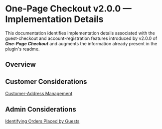 # One-Page Checkout v2.0.0 &mdash; Implementation Details #

This documentation identifies implementation details associated with the guest-checkout and account-registration features introduced by v2.0.0 of ***One-Page Checkout*** and augments the information already present in the plugin's readme.

## Overview ##
## Customer Considerations ##

[Customer-Address Management](docs/one_page_checkout/developer/address_management.md)

## Admin Considerations ##

[Identifying Orders Placed by Guests](docs/one_page_checkout/developer/admin_orders_configuration.md)